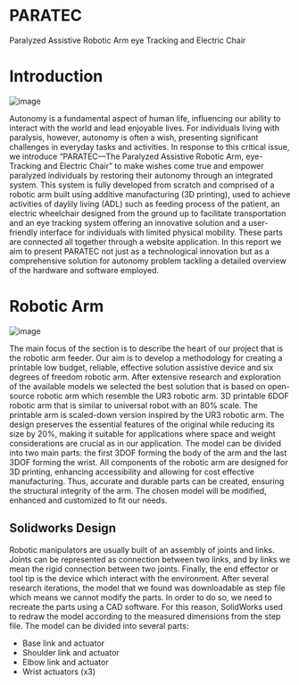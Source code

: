 # PARATEC
Paralyzed Assistive Robotic Arm eye Tracking and Electric Chair

# Introduction
![image](https://github.com/adnanO999/PARATEC/assets/88556508/365d5e26-3160-4d6c-8acf-1079afe8fd88)

Autonomy is a fundamental aspect of human life, influencing our ability to interact with the world and lead enjoyable lives. For individuals living with paralysis, however, autonomy is often a wish, presenting significant challenges in everyday tasks and activities. In response to this critical issue, we introduce “PARATEC—The Paralyzed Assistive Robotic Arm, eye-Tracking and Electric Chair” to make wishes come true and empower paralyzed individuals by restoring their autonomy through an integrated system. This system is fully developed from scratch and comprised of a robotic arm built using additive manufacturing (3D printing), used to achieve activities of daylily living (ADL) such as feeding process of the patient, an electric wheelchair designed from the ground up to facilitate transportation and an eye tracking system offering an innovative solution and a user-friendly interface for individuals with limited physical mobility. These parts are connected all together through a website application. In this report we aim to present PARATEC not just as a technological innovation but as a comprehensive solution for autonomy problem tackling a detailed overview of the hardware and software employed.

# Robotic Arm
![image](https://github.com/adnanO999/PARATEC/assets/88556508/6964932d-5917-4c0f-b0ed-e71610f767ad)

The main focus of the section is to describe the heart of our project that is the robotic arm feeder. Our aim is to develop a methodology for creating a printable low budget, reliable, effective solution assistive device and six degrees of freedom robotic arm. After extensive research and exploration of the available models we selected the best solution that is based on open-source robotic arm which resemble the UR3 robotic arm. 3D printable 6DOF robotic arm that is similar to universal robot with an 80% scale. The printable arm is scaled-down version inspired by the UR3 robotic arm. The design preserves the essential features of the original while reducing its size by 20%, making it suitable for applications where space and weight considerations are crucial as in our application. The model can be divided into two main parts: the first 3DOF forming the body of the arm and the last 3DOF forming the wrist. All components of the robotic arm are designed for 3D printing, enhancing accessibility and allowing for cost effective manufacturing. Thus, accurate and durable parts can be created, ensuring the structural integrity of the arm. The chosen model will be modified, enhanced and customized to fit our needs. 

## Solidworks Design
Robotic manipulators are usually built of an assembly of joints and links. Joints can be represented as connection between two links, and by links we mean the rigid connection between two joints. Finally, the end effector or tool tip is the device which interact with the environment. After several research iterations, the model that we found was downloadable as step file which means we cannot modify the parts. In order to do so, we need to recreate the parts using a CAD software. For this reason, SolidWorks used to redraw the model according to the measured dimensions from the step file. The model can be divided into several parts:
*	Base link and actuator
*	Shoulder link and actuator
*	Elbow link and actuator
*	Wrist actuators (x3)

